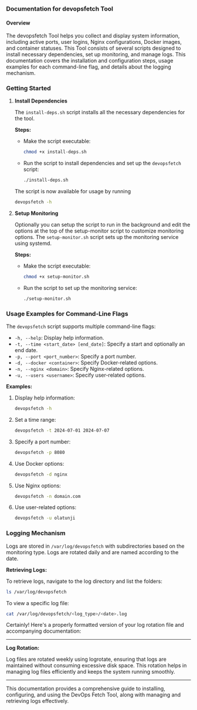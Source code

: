 ### Documentation for devopsfetch Tool

#### Overview
The devopsfetch Tool helps you  collect and display system information, including active ports, user logins, Nginx configurations, Docker images, and container statuses. This Tool consists of several scripts designed to install necessary dependencies, set up monitoring, and manage logs. This documentation covers the installation and configuration steps, usage examples for each command-line flag, and details about the logging mechanism.

### Getting Started

1. **Install Dependencies**

   The `install-deps.sh` script installs all the necessary dependencies for the tool.

   **Steps:**
   - Make the script executable:

     ```sh
     chmod +x install-deps.sh
     ```

   - Run the script to install dependencies and set up the `devopsfetch` script:

     ```sh
     ./install-deps.sh
     ```
    The script is now available for usage by running 

     ```sh
     devopsfetch -h
     ```
2. **Setup Monitoring**

   Optionally you can setup the script to run in the background and edit the options at the top of the setup-monitor script to customize  monitoring options. The `setup-monitor.sh` script sets up the monitoring service using systemd.

   **Steps:**
   - Make the script executable:

     ```sh
     chmod +x setup-monitor.sh
     ```

   - Run the script to set up the monitoring service:

     ```sh
     ./setup-monitor.sh
     ```

### Usage Examples for Command-Line Flags

The `devopsfetch` script supports multiple command-line flags:

- `-h, --help`: Display help information.
- `-t, --time <start_date> [end_date]`: Specify a start and optionally an end date.
- `-p, --port <port_number>`: Specify a port number.
- `-d, --docker <container>`: Specify Docker-related options.
- `-n, --nginx <domain>`: Specify Nginx-related options.
- `-u, --users <username>`: Specify user-related options.

**Examples:**

1. Display help information:

   ```sh
   devopsfetch -h
   ```

2. Set a time range:

   ```sh
   devopsfetch -t 2024-07-01 2024-07-07
   ```

3. Specify a port number:

   ```sh
   devopsfetch -p 8080
   ```

4. Use Docker options:

   ```sh
   devopsfetch -d nginx
   ```

5. Use Nginx options:

   ```sh
   devopsfetch -n domain.com
   ```

6. Use user-related options:

   ```sh
   devopsfetch -u olatunji
   ```

### Logging Mechanism

Logs are stored in `/var/log/devopsfetch` with subdirectories based on the monitoring type. Logs are rotated daily and are named according to the date.

**Retrieving Logs:**

To retrieve logs, navigate to the log directory and list the folders:

```sh
ls /var/log/devopsfetch
```

To view a specific log file:

```sh
cat /var/log/devopsfetch/<log_type>/<date>.log
```

Certainly! Here's a properly formatted version of your log rotation file and accompanying documentation:

---

**Log Rotation:**

Log files are rotated weekly using logrotate, ensuring that logs are maintained without consuming excessive disk space. This rotation helps in managing log files efficiently and keeps the system running smoothly.

---

This documentation provides a comprehensive guide to installing, configuring, and using the DevOps Fetch Tool, along with managing and retrieving logs effectively.

